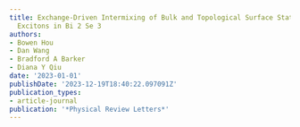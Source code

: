 ```yaml
---
title: Exchange-Driven Intermixing of Bulk and Topological Surface States by Chiral
  Excitons in Bi 2 Se 3
authors:
- Bowen Hou
- Dan Wang
- Bradford A Barker
- Diana Y Qiu
date: '2023-01-01'
publishDate: '2023-12-19T18:40:22.097091Z'
publication_types:
- article-journal
publication: '*Physical Review Letters*'
---
```

